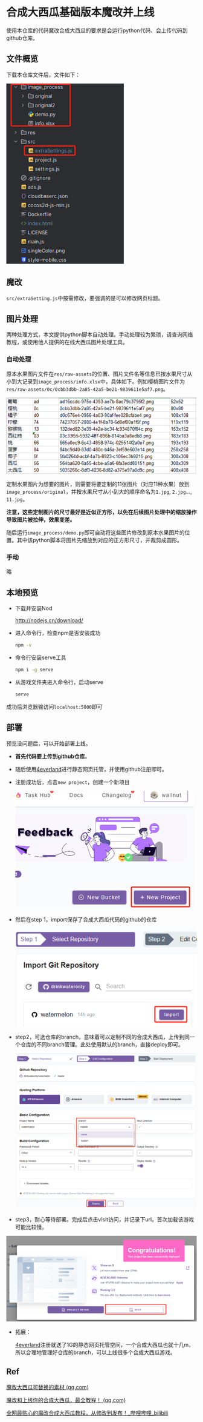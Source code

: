 # 合成大西瓜基础版本魔改并上线

使用本仓库的代码魔改合成大西瓜的要求是会运行python代码、会上传代码到github仓库。

## 文件概览

下载本仓库文件后，文件如下：

![image-20231125134155347](https://raw.githubusercontent.com/drinkwateronly/Image-Host/main/iimage/image-20231125134155347.png)

## 魔改

`src/extraSetting.js`中按需修改，要强调的是可以修改网页标题。

## 图片处理

两种处理方式，本文提供python脚本自动处理。手动处理较为繁琐，请查询网络教程，或使用他人提供的在线大西瓜图片处理工具。

### 自动处理

原本水果图片文件在`res/raw-assets`的位置、图片文件名等信息已按水果尺寸从小到大记录到`image_process/info.xlsx`中，具体如下。例如樱桃图片文件为`res/raw-assets/0c/0cbb3dbb-2a85-42a5-be21-9839611e5af7.png`。

![image-20231125104727166](https://raw.githubusercontent.com/drinkwateronly/Image-Host/main/iimage/image-20231125104727166.png)

定制水果图片为想要的图片，则需要将要定制的11张图片（对应11种水果）放到`image_process/original`，并按水果尺寸从小到大的顺序命名为`1.jpg`, `2.jpg`..., `11.jpg`。

**注意，这些定制图片的尺寸最好是近似正方形，以免在后续图片处理中的缩放操作导致图片被拉伸，效果变差。**

随后运行`image_process/demo.py`即可自动将这些图片修改到原本水果图片的位置。其中该python脚本将图片先缩放到对应的正方形尺寸，并裁剪成圆形。

### 手动

略

## 本地预览

- 下载并安装Nod

  http://nodejs.cn/download/

- 进入命令行，检查npm是否安装成功

  ```bash
  npm -v
  ```

- 命令行安装serve工具

  ```bash
  npm i -g serve
  ```

- 从游戏文件夹进入命令行，启动serve

  ```bash
  serve
  ```

成功后浏览器输访问`localhost:5000`即可

## 部署

预览没问题后，可以开始部署上线。

- **首先代码要上传到github仓库**。

- 随后使用[4everland](https://dashboard.4everland.org?invite=49TRKU2D)进行静态网页托管，并使用github注册即可。

- 注册成功后，点击`new project`，创建一个新项目

  ![image-20231125111433974](https://raw.githubusercontent.com/drinkwateronly/Image-Host/main/iimage/image-20231125111433974.png)

- 然后在step 1，import保存了合成大西瓜代码的github的仓库

  ![image-20231125112002423](https://raw.githubusercontent.com/drinkwateronly/Image-Host/main/iimage/image-20231125112002423.png)

- step2，可选仓库的branch，意味着可以定制不同的合成大西瓜，上传到同一个仓库的不同branch管理。此处使用默认的branch，直接deploy即可。

  <img src="https://raw.githubusercontent.com/drinkwateronly/Image-Host/main/iimage/image-20231125112423795.png" alt="image-20231125112423795" style="zoom:67%;" />

- step3，耐心等待部署。完成后点击visit访问，并记录下url。首次加载该游戏可能比较慢。

![image-20231125112509144](https://raw.githubusercontent.com/drinkwateronly/Image-Host/main/iimage/image-20231125112509144.png)

- 拓展：

  [4everland](https://dashboard.4everland.org?invite=49TRKU2D)注册就送了1G的静态网页托管空间，一个合成大西瓜也就十几m，所以合理地管理好仓库的branch，可以上线很多个合成大西瓜游戏。

## Ref

[魔改大西瓜可替换的素材 (qq.com)](https://docs.qq.com/sheet/DS0d2VVVJYmpvZ0pZ?tab=BB08J2)

[魔改和上线你的合成大西瓜，最全教程！ (qq.com)](https://mp.weixin.qq.com/s/H9VR1MWn-9bKSC_1l_MkJw)

[全网最贴心的魔改合成大西瓜教程，从修改到发布！_哔哩哔哩_bilibili](https://www.bilibili.com/video/BV1Vy4y1n7KW/?vd_source=9883419bb9939eb61834a63a38921b19)
